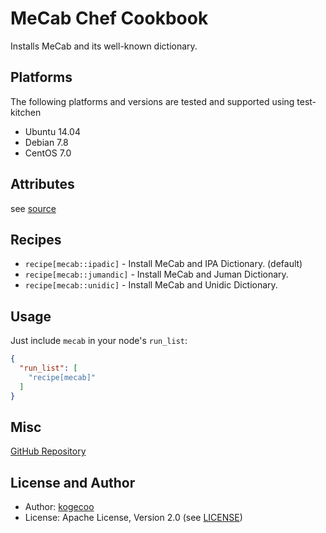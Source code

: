 MeCab Chef Cookbook
=======================
Installs MeCab and its well-known dictionary.

Platforms
---------
The following platforms and versions are tested and supported using test-kitchen

* Ubuntu 14.04
* Debian 7.8
* CentOS 7.0

Attributes
-----
see [source](attributes/default.rb)

Recipes
----------
* `recipe[mecab::ipadic]` - Install MeCab and IPA Dictionary. (default)
* `recipe[mecab::jumandic]` - Install MeCab and Juman Dictionary.
* `recipe[mecab::unidic]` - Install MeCab and Unidic Dictionary.

Usage
-----
Just include `mecab` in your node's `run_list`:

```json
{
  "run_list": [
    "recipe[mecab]"
  ]
}
```

Misc
----
[GitHub Repository](http://github.com/kogecoo/chef-mecab)

License and Author
-------------------
- Author: [kogecoo](http://github.com/kogecoo)
- License: Apache License, Version 2.0 (see [LICENSE](LICENSE))
